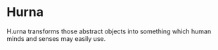 # Hurna
H.urna transforms those abstract objects into something which human minds and senses may easily use.
